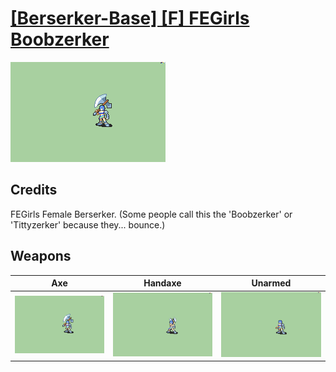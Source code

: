 # [\[Berserker-Base\] \[F\] FEGirls Boobzerker](../%5BBerserker-Base%5D%20%5BF%5D%20FEGirls%20Boobzerker)

<img src="./3.%20Axe/Axe_000.png" alt="[Berserker-Base] [F] FEGirls Boobzerker standing" />

## Credits

FEGirls Female Berserker. (Some people call this the 'Boobzerker' or 'Tittyzerker' because they... bounce.)

## Weapons


|Axe |Handaxe |Unarmed |
|  :---: | :---: | :---: |
| <img alt="Axe animation" src="./3.%20Axe/Axe.gif" /> | <img alt="Handaxe animation" src="./4.%20Handaxe/Handaxe.gif" /> | <img alt="Unarmed animation" src="./8.%20Unarmed/Unarmed.gif" /> |
